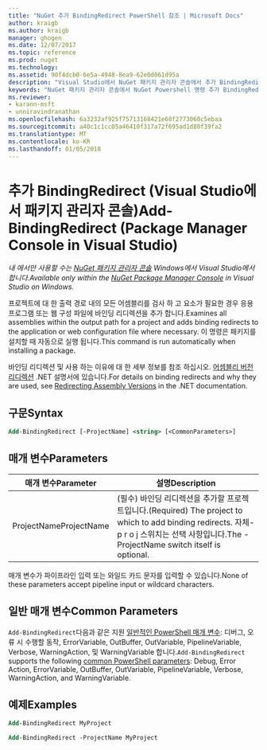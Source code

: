 ```yaml
---
title: "NuGet 추가 BindingRedirect PowerShell 참조 | Microsoft Docs"
author: kraigb
ms.author: kraigb
manager: ghogen
ms.date: 12/07/2017
ms.topic: reference
ms.prod: nuget
ms.technology: 
ms.assetid: 90f4dcb0-6e5a-4948-8ea9-62e0d061d95a
description: "Visual Studio에서 NuGet 패키지 관리자 콘솔에서 추가 BindingRedirect PowerShell 명령에 대 한 참조입니다."
keywords: "NuGet 패키지 관리자 콘솔에서 NuGet Powershell 명령 추가 BindingRedirect NuGet Powershell 참조"
ms.reviewer:
- karann-msft
- unniravindranathan
ms.openlocfilehash: 6a3232af925f75713168421e68f2773060c5ebaa
ms.sourcegitcommit: a40c1c1cc05a46410f317a72f695ad1d80f39fa2
ms.translationtype: MT
ms.contentlocale: ko-KR
ms.lasthandoff: 01/05/2018
---
```

# <a name="add-bindingredirect-package-manager-console-in-visual-studio"></a><span data-ttu-id="0aac7-104">추가 BindingRedirect (Visual Studio에서 패키지 관리자 콘솔)</span><span class="sxs-lookup"><span data-stu-id="0aac7-104">Add-BindingRedirect (Package Manager Console in Visual Studio)</span></span>

<span data-ttu-id="0aac7-105">*내 에서만 사용할 수는 [NuGet 패키지 관리자 콘솔](Package-Manager-Console.md) Windows에서 Visual Studio에서 합니다.*</span><span class="sxs-lookup"><span data-stu-id="0aac7-105">*Available only within the [NuGet Package Manager Console](Package-Manager-Console.md) in Visual Studio on Windows.*</span></span>

<span data-ttu-id="0aac7-106">프로젝트에 대 한 출력 경로 내의 모든 어셈블리를 검사 하 고 요소가 필요한 경우 응용 프로그램 또는 웹 구성 파일에 바인딩 리디렉션을 추가 합니다.</span><span class="sxs-lookup"><span data-stu-id="0aac7-106">Examines all assemblies within the output path for a project and adds binding redirects to the application or web configuration file where necessary.</span></span> <span data-ttu-id="0aac7-107">이 명령은 패키지를 설치할 때 자동으로 실행 됩니다.</span><span class="sxs-lookup"><span data-stu-id="0aac7-107">This command is run automatically when installing a package.</span></span>

<span data-ttu-id="0aac7-108">바인딩 리디렉션 및 사용 하는 이유에 대 한 세부 정보를 참조 하십시오. [어셈블리 버전 리디렉션](/dotnet/framework/configure-apps/redirect-assembly-versions) .NET 설명서에 있습니다.</span><span class="sxs-lookup"><span data-stu-id="0aac7-108">For details on binding redirects and why they are used, see [Redirecting Assembly Versions](/dotnet/framework/configure-apps/redirect-assembly-versions) in the .NET documentation.</span></span>

## <a name="syntax"></a><span data-ttu-id="0aac7-109">구문</span><span class="sxs-lookup"><span data-stu-id="0aac7-109">Syntax</span></span>

```ps
Add-BindingRedirect [-ProjectName] <string> [<CommonParameters>]
```

## <a name="parameters"></a><span data-ttu-id="0aac7-110">매개 변수</span><span class="sxs-lookup"><span data-stu-id="0aac7-110">Parameters</span></span>

| <span data-ttu-id="0aac7-111">매개 변수</span><span class="sxs-lookup"><span data-stu-id="0aac7-111">Parameter</span></span> | <span data-ttu-id="0aac7-112">설명</span><span class="sxs-lookup"><span data-stu-id="0aac7-112">Description</span></span> |
| --- | --- |
| <span data-ttu-id="0aac7-113">ProjectName</span><span class="sxs-lookup"><span data-stu-id="0aac7-113">ProjectName</span></span> | <span data-ttu-id="0aac7-114">(필수) 바인딩 리디렉션을 추가할 프로젝트입니다.</span><span class="sxs-lookup"><span data-stu-id="0aac7-114">(Required) The project to which to add binding redirects.</span></span> <span data-ttu-id="0aac7-115">자체-p r o j 스위치는 선택 사항입니다.</span><span class="sxs-lookup"><span data-stu-id="0aac7-115">The -ProjectName switch itself is optional.</span></span> |

<span data-ttu-id="0aac7-116">매개 변수가 파이프라인 입력 또는 와일드 카드 문자를 입력할 수 있습니다.</span><span class="sxs-lookup"><span data-stu-id="0aac7-116">None of these parameters accept pipeline input or wildcard characters.</span></span>

## <a name="common-parameters"></a><span data-ttu-id="0aac7-117">일반 매개 변수</span><span class="sxs-lookup"><span data-stu-id="0aac7-117">Common Parameters</span></span>

<span data-ttu-id="0aac7-118">`Add-BindingRedirect`다음과 같은 지원 [일반적인 PowerShell 매개 변수](http://go.microsoft.com/fwlink/?LinkID=113216): 디버그, 오류 시 수행할 동작, ErrorVariable, OutBuffer, OutVariable, PipelineVariable, Verbose, WarningAction, 및 WarningVariable 합니다.</span><span class="sxs-lookup"><span data-stu-id="0aac7-118">`Add-BindingRedirect` supports the following [common PowerShell parameters](http://go.microsoft.com/fwlink/?LinkID=113216): Debug, Error Action, ErrorVariable, OutBuffer, OutVariable, PipelineVariable, Verbose, WarningAction, and WarningVariable.</span></span>

## <a name="examples"></a><span data-ttu-id="0aac7-119">예제</span><span class="sxs-lookup"><span data-stu-id="0aac7-119">Examples</span></span>

```ps
Add-BindingRedirect MyProject

Add-BindingRedirect -ProjectName MyProject
```